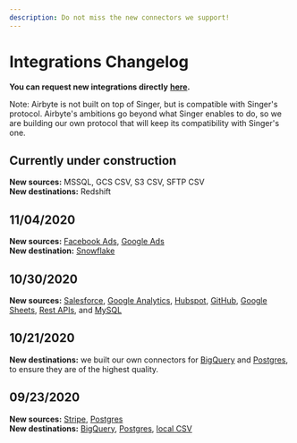 ```yaml
---
description: Do not miss the new connectors we support!
---
```


# Integrations Changelog

**You can request new integrations directly** [**here**](https://github.com/airbytehq/airbyte/issues/new?assignees=&labels=area%2Fintegration%2C+new-integration&template=new-integration-request.md&title=)**.**

Note: Airbyte is not built on top of Singer, but is compatible with Singer's protocol. Airbyte's ambitions go beyond what Singer enables to do, so we are building our own protocol that will keep its compatibility with Singer's one.

## Currently under construction

**New sources:** MSSQL, GCS CSV, S3 CSV, SFTP CSV  
**New destinations:** Redshift

## 11/04/2020

**New sources:** [Facebook Ads](sources/facebook-marketing-api.md), [Google Ads](sources/google-adwords.md)  
**New destination:** [Snowflake](destinations/snowflake.md)

## 10/30/2020

**New sources:** [Salesforce](sources/salesforce.md), [Google Analytics](https://github.com/airbytehq/airbyte/tree/6e55d301c117e9f8685b498fd0d4ce8ea9096b5f/docs/integrations/sources/googleanalytics/README.md), [Hubspot](https://github.com/airbytehq/airbyte/tree/6e55d301c117e9f8685b498fd0d4ce8ea9096b5f/docs/integrations/sources/hubspot/README.md), [GitHub](sources/github.md), [Google Sheets](sources/google-sheets.md), [Rest APIs](https://github.com/airbytehq/airbyte/tree/6e55d301c117e9f8685b498fd0d4ce8ea9096b5f/docs/integrations/sources/rest-api/README.md), and [MySQL](sources/mysql.md)

## 10/21/2020

**New destinations:** we built our own connectors for [BigQuery](destinations/bigquery.md) and [Postgres](destinations/postgres.md), to ensure they are of the highest quality.

## 09/23/2020

**New sources:** [Stripe](sources/stripe.md), [Postgres](sources/postgres.md)  
**New destinations:** [BigQuery](destinations/bigquery.md), [Postgres](destinations/postgres.md), [local CSV](destinations/local-csv.md)

